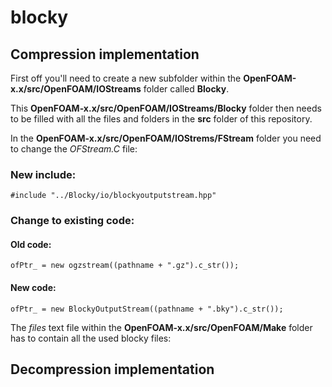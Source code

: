 # blocky


## Compression implementation

First off you'll need to create a new subfolder within the **OpenFOAM-x.x/src/OpenFOAM/IOStreams** folder called **Blocky**.

This **OpenFOAM-x.x/src/OpenFOAM/IOStreams/Blocky** folder then needs to be filled with all the files and folders in the **src** folder of this repository.

In the **OpenFOAM-x.x/src/OpenFOAM/IOStrems/FStream** folder you need to change the *OFStream.C* file:
### New include:
`#include "../Blocky/io/blockyoutputstream.hpp"`
### Change to existing code:
#### Old code:
`ofPtr_ = new ogzstream((pathname + ".gz").c_str());`
#### New code:
`ofPtr_ = new BlockyOutputStream((pathname + ".bky").c_str());`

The *files* text file within the **OpenFOAM-x.x/src/OpenFOAM/Make** folder has to contain all the used blocky files:



## Decompression implementation
